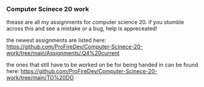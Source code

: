 ### Computer Scinece 20 work ###

thease are all my assignments for computer science 20. if you stumble across this and see a mistake or a bug, help is appreceated!

the newest assignments are listed here: https://github.com/ProFireDev/Computer-Scinece-20-work/tree/main/Assignments/.Q4%20current

the ones that still have to be worked on be for being handed in can be found here: https://github.com/ProFireDev/Computer-Scinece-20-work/tree/main/TO%20DO
